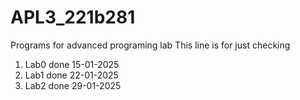 # APL3_221b281
Programs for advanced programing lab
This line is for just checking 
1. Lab0 done 15-01-2025
2. Lab1 done 22-01-2025
3. Lab2 done 29-01-2025

